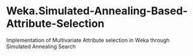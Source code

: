 # Weka.Simulated-Annealing-Based-Attribute-Selection
Implementation of Multivariate Attribute selection in Weka through Simulated Annealing Search
